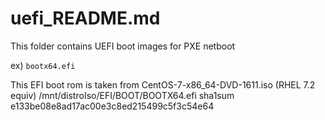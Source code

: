 uefi_README.md
==============
This folder contains UEFI boot images for PXE netboot

ex) `bootx64.efi`

This EFI boot rom is taken from CentOS-7-x86_64-DVD-1611.iso
(RHEL 7.2 equiv) /mnt/distroIso/EFI/BOOT/BOOTX64.efi
sha1sum
e133be08e8ad17ac00e3c8ed215499c5f3c54e64
